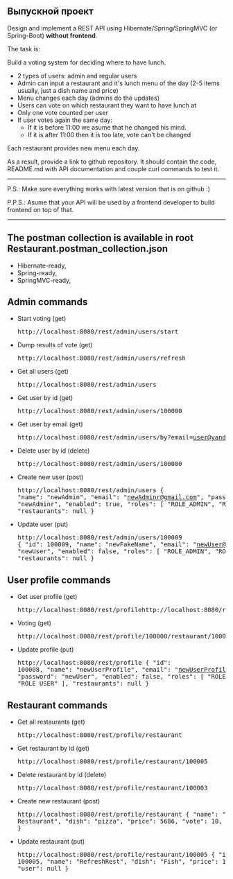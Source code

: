 ## Выпускной проект
Design and implement a REST API using Hibernate/Spring/SpringMVC (or Spring-Boot) **without frontend**.

The task is:

Build a voting system for deciding where to have lunch.

 * 2 types of users: admin and regular users
 * Admin can input a restaurant and it's lunch menu of the day (2-5 items usually, just a dish name and price)
 * Menu changes each day (admins do the updates)
 * Users can vote on which restaurant they want to have lunch at
 * Only one vote counted per user
 * If user votes again the same day:
    - If it is before 11:00 we asume that he changed his mind.
    - If it is after 11:00 then it is too late, vote can't be changed

Each restaurant provides new menu each day.

As a result, provide a link to github repository. It should contain the code, README.md with API documentation and couple curl commands to test it.

-----------------------------
P.S.: Make sure everything works with latest version that is on github :)

P.P.S.: Asume that your API will be used by a frontend developer to build frontend on top of that.

-----------------------------

## The postman collection is available in root Restaurant.postman_collection.json

- Hibernate-ready,
- Spring-ready,
- SpringMVC-ready,
## Admin commands 
- Start voting (get) <pre>http://localhost:8080/rest/admin/users/start
- Dump results of vote (get) <pre>http://localhost:8080/rest/admin/users/refresh
- Get all users (get) <pre>http://localhost:8080/rest/admin/users
- Get user by id (get) <pre>http://localhost:8080/rest/admin/users/100000
- Get user by email (get) <pre>http://localhost:8080/rest/admin/users/by?email=user@yandex.ru
- Delete user by id (delete) <pre>http://localhost:8080/rest/admin/users/100000
- Create new user (post) <pre>http://localhost:8080/rest/admin/users 
{
    "name": "newAdmin",
    "email": "newAdminr@gmail.com",
    "password": "newAdminr",
    "enabled": true,
    "roles": [
        "ROLE_ADMIN",
        "ROLE_USER"
    ],
    "restaurants": null
}
- Update user (put) <pre>http://localhost:8080/rest/admin/users/100009 
{
    "id": 100009,
        "name": "newFakeName",
        "email": "newUser@gmail.com",
        "password": "newUser",
        "enabled": false,
        "roles": [
        	"ROLE_ADMIN",
            "ROLE_USER"
        ],
        "restaurants": null
}
## User profile commands 
 - Get user profile (get) <pre>http://localhost:8080/rest/profilehttp://localhost:8080/rest/profile
 - Voting (get) <pre>http://localhost:8080/rest/profile/100000/restaurant/100005
 - Update profile (put) <pre>http://localhost:8080/rest/profile
 {
     "id": 100008,
         "name": "newUserProfile",
         "email": "newUserProfile@gmail.com",
         "password": "newUser",
         "enabled": false,
         "roles": [
         	"ROLE_ADMIN",
             "ROLE_USER"
         ],
         "restaurants": null
 }
## Restaurant commands
- Get all restaurants (get) <pre>http://localhost:8080/rest/profile/restaurant
- Get restaurant by id (get) <pre>http://localhost:8080/rest/profile/restaurant/100005
- Delete restaurant by id (delete) <pre>http://localhost:8080/rest/profile/restaurant/100003
- Create new restaurant (post) <pre>http://localhost:8080/rest/profile/restaurant
{
    "name": "new Restaurant",
    "dish": "pizza",
    "price": 5686,
    "vote": 10,
    "user": null
}
- Update restaurant (put) <pre>http://localhost:8080/rest/profile/restaurant/100005 
{
 "id": 100005,
    "name": "RefreshRest",
    "dish": "Fish",
    "price": 126,
    "vote": 4,
    "user": null
}
